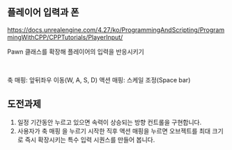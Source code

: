 ## 플레이어 입력과 폰
https://docs.unrealengine.com/4.27/ko/ProgrammingAndScripting/ProgrammingWithCPP/CPPTutorials/PlayerInput/

Pawn 클래스를 확장해 플레이어의 입력을 반응시키기

<br>

축 매핑: 앞뒤좌우 이동(W, A, S, D)
액션 매핑: 스케일 조정(Space bar)

## 도전과제
1. 일정 기간동안 누르고 있으면 속력이 상승되는 방향 컨트롤을 구현합니다.
2. 사용자가 축 매핑 을 누르기 시작한 직후 액션 매핑을 누르면 오브젝트를 최대 크기로 즉시 확장시키는 특수 입력 시퀀스를 만들어 봅니다.
